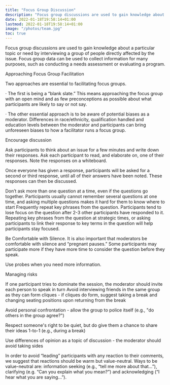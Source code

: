 ```yaml
---
title: "Focus Group Discussion"
description: "Focus group discussions are used to gain knowledge about a particular topic or need by interviewing a group of people directly affected by the issue"
date: 2022-01-18T19:58:14+01:00
lastmod: 2022-01-18T19:58:14+01:00
image: "/photos/team.jpg"
toc: true
---
```




Focus group discussions are used to gain knowledge about a particular topic or need by interviewing a group of people directly affected by the issue. Focus group data can be used to collect information for many purposes, such as conducting a needs assessment or evaluating a program.

Approaching Focus Group Facilitation


Two approaches are essential to facilitating focus groups.

·        The first is being a “blank slate.” This means approaching the focus group with an open mind and as few preconceptions as possible about what participants are likely to say or not say.

·        The other essential approach is to be aware of potential biases as a moderator. Differences in race/ethnicity, qualification handled and education levels between the moderator and participants can bring unforeseen biases to how a facilitator runs a focus group.

Encourage discussion

Ask participants to think about an issue for a few minutes and write down their responses.
Ask each participant to read, and elaborate on, one of their responses.
Note the responses on a whiteboard.

Once everyone has given a response, participants will be asked for a second or third response, until all of their answers have been noted.
These responses can then be discussed.

Don’t ask more than one question at a time, even if the questions go together. Participants usually cannot remember several questions at one time, and asking multiple questions makes it hard for them to know where to start
Frequently repeat key phrases from the question. Participants tend to lose focus on the question after 2-3 other participants have responded to it. 
Repeating key phrases from the question at strategic times, or asking participants to link their response to key terms in the question will help participants stay focused.

Be Comfortable with Silence. It is also important that moderators be comfortable with silence and “pregnant pauses.” Some participants may participate more if they have more time to consider the question before they speak.

Use probes when you need more information.

Managing risks


If one participant tries to dominate the session, the moderator should invite each person to speak in turn
Avoid interviewing friends in the same group as they can form cliques - if cliques do form, suggest taking a break and changing seating positions upon returning from the break

Avoid personal confrontation - allow the group to police itself (e.g., "do others in the group agree?")

Respect someone's right to be quiet, but do give them a chance to share their ideas 1-to-1 (e.g., during a break)

Use differences of opinion as a topic of discussion - the moderator should avoid taking sides

In order to avoid “leading” participants with any reaction to their comments, we suggest that reactions should be warm but value-neutral. Ways to be value-neutral are: information seeking (e.g., “tell me more about that…”), clarifying (e.g. “Can you explain what you mean?”) and acknowledging (“I hear what you are saying…”).


